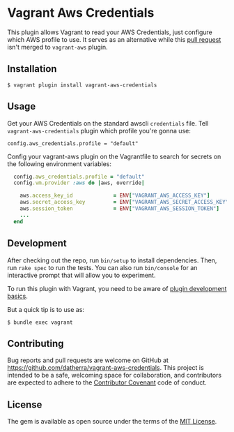 # Vagrant Aws Credentials

This plugin allows Vagrant to read your AWS Credentials, just configure which AWS profile to use.
It serves as an alternative while this [pull request](https://github.com/mitchellh/vagrant-aws/pull/441) isn't merged to `vagrant-aws` plugin.

## Installation

    $ vagrant plugin install vagrant-aws-credentials

## Usage

Get your AWS Credentials on the standard awscli `credentials` file.
Tell `vagrant-aws-credentials` plugin which profile you're gonna use:
```
config.aws_credentials.profile = "default"
```

Config your vagrant-aws plugin on the Vagrantfile to search for secrets on the following environment variables:
```ruby
  config.aws_credentials.profile = "default"
  config.vm.provider :aws do |aws, override|

    aws.access_key_id             = ENV["VAGRANT_AWS_ACCESS_KEY"]
    aws.secret_access_key         = ENV["VAGRANT_AWS_SECRET_ACCESS_KEY"]
    aws.session_token             = ENV["VAGRANT_AWS_SESSION_TOKEN"]
    ...
  end
```

## Development

After checking out the repo, run `bin/setup` to install dependencies. Then, run `rake spec` to run the tests. You can also run `bin/console` for an interactive prompt that will allow you to experiment.

To run this plugin with Vagrant, you need to be aware of [plugin development basics](https://www.vagrantup.com/docs/plugins/development-basics.html).

But a quick tip is to use as:

    $ bundle exec vagrant

## Contributing

Bug reports and pull requests are welcome on GitHub at https://github.com/datherra/vagrant-aws-credentials. This project is intended to be a safe, welcoming space for collaboration, and contributors are expected to adhere to the [Contributor Covenant](http://contributor-covenant.org) code of conduct.


## License

The gem is available as open source under the terms of the [MIT License](http://opensource.org/licenses/MIT).

